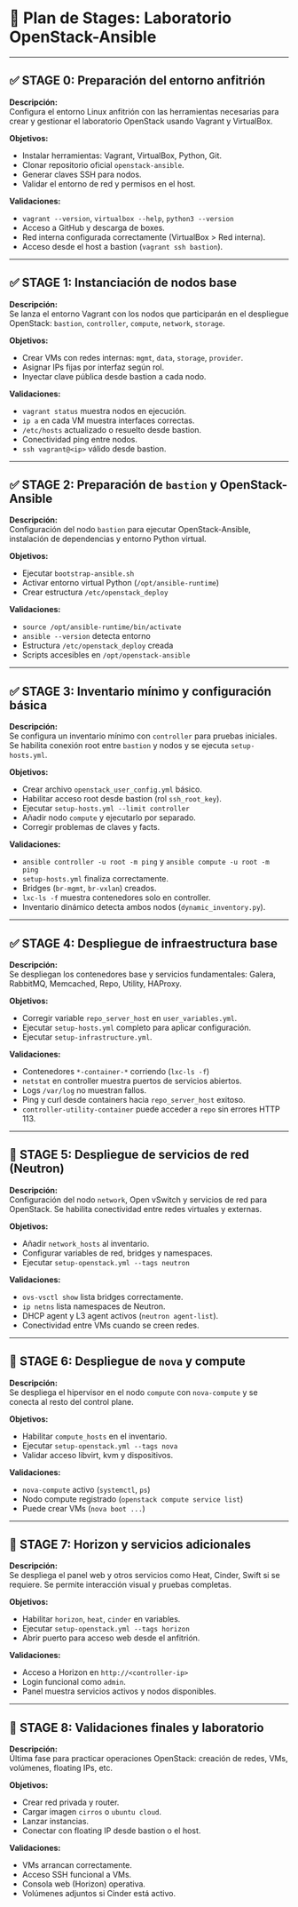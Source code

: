 # 🧭 Plan de Stages: Laboratorio OpenStack-Ansible

---

## ✅ STAGE 0: Preparación del entorno anfitrión

**Descripción:**  
Configura el entorno Linux anfitrión con las herramientas necesarias para crear y gestionar el laboratorio OpenStack usando Vagrant y VirtualBox.

**Objetivos:**

- Instalar herramientas: Vagrant, VirtualBox, Python, Git.
- Clonar repositorio oficial `openstack-ansible`.
- Generar claves SSH para nodos.
- Validar el entorno de red y permisos en el host.

**Validaciones:**

- `vagrant --version`, `virtualbox --help`, `python3 --version`
- Acceso a GitHub y descarga de boxes.
- Red interna configurada correctamente (VirtualBox > Red interna).
- Acceso desde el host a bastion (`vagrant ssh bastion`).

---

## ✅ STAGE 1: Instanciación de nodos base

**Descripción:**  
Se lanza el entorno Vagrant con los nodos que participarán en el despliegue OpenStack: `bastion`, `controller`, `compute`, `network`, `storage`.

**Objetivos:**

- Crear VMs con redes internas: `mgmt`, `data`, `storage`, `provider`.
- Asignar IPs fijas por interfaz según rol.
- Inyectar clave pública desde bastion a cada nodo.

**Validaciones:**

- `vagrant status` muestra nodos en ejecución.
- `ip a` en cada VM muestra interfaces correctas.
- `/etc/hosts` actualizado o resuelto desde bastion.
- Conectividad ping entre nodos.
- `ssh vagrant@<ip>` válido desde bastion.

---

## ✅ STAGE 2: Preparación de `bastion` y OpenStack-Ansible

**Descripción:**  
Configuración del nodo `bastion` para ejecutar OpenStack-Ansible, instalación de dependencias y entorno Python virtual.

**Objetivos:**

- Ejecutar `bootstrap-ansible.sh`
- Activar entorno virtual Python (`/opt/ansible-runtime`)
- Crear estructura `/etc/openstack_deploy`

**Validaciones:**

- `source /opt/ansible-runtime/bin/activate`
- `ansible --version` detecta entorno
- Estructura `/etc/openstack_deploy` creada
- Scripts accesibles en `/opt/openstack-ansible`

---

## ✅ STAGE 3: Inventario mínimo y configuración básica

**Descripción:**  
Se configura un inventario mínimo con `controller` para pruebas iniciales. Se habilita conexión root entre `bastion` y nodos y se ejecuta `setup-hosts.yml`.

**Objetivos:**

- Crear archivo `openstack_user_config.yml` básico.
- Habilitar acceso root desde bastion (rol `ssh_root_key`).
- Ejecutar `setup-hosts.yml --limit controller`
- Añadir nodo `compute` y ejecutarlo por separado.
- Corregir problemas de claves y facts.

**Validaciones:**

- `ansible controller -u root -m ping` y `ansible compute -u root -m ping`
- `setup-hosts.yml` finaliza correctamente.
- Bridges (`br-mgmt`, `br-vxlan`) creados.
- `lxc-ls -f` muestra contenedores solo en controller.
- Inventario dinámico detecta ambos nodos (`dynamic_inventory.py`).

---

## ✅ STAGE 4: Despliegue de infraestructura base

**Descripción:**  
Se despliegan los contenedores base y servicios fundamentales: Galera, RabbitMQ, Memcached, Repo, Utility, HAProxy.

**Objetivos:**

- Corregir variable `repo_server_host` en `user_variables.yml`.
- Ejecutar `setup-hosts.yml` completo para aplicar configuración.
- Ejecutar `setup-infrastructure.yml`.

**Validaciones:**

- Contenedores `*-container-*` corriendo (`lxc-ls -f`)
- `netstat` en controller muestra puertos de servicios abiertos.
- Logs `/var/log` no muestran fallos.
- Ping y curl desde containers hacia `repo_server_host` exitoso.
- `controller-utility-container` puede acceder a `repo` sin errores HTTP 113.

---

## 🧪 STAGE 5: Despliegue de servicios de red (Neutron)

**Descripción:**  
Configuración del nodo `network`, Open vSwitch y servicios de red para OpenStack. Se habilita conectividad entre redes virtuales y externas.

**Objetivos:**

- Añadir `network_hosts` al inventario.
- Configurar variables de red, bridges y namespaces.
- Ejecutar `setup-openstack.yml --tags neutron`

**Validaciones:**

- `ovs-vsctl show` lista bridges correctamente.
- `ip netns` lista namespaces de Neutron.
- DHCP agent y L3 agent activos (`neutron agent-list`).
- Conectividad entre VMs cuando se creen redes.

---

## 🧪 STAGE 6: Despliegue de `nova` y compute

**Descripción:**  
Se despliega el hipervisor en el nodo `compute` con `nova-compute` y se conecta al resto del control plane.

**Objetivos:**

- Habilitar `compute_hosts` en el inventario.
- Ejecutar `setup-openstack.yml --tags nova`
- Validar acceso libvirt, kvm y dispositivos.

**Validaciones:**

- `nova-compute` activo (`systemctl`, `ps`)
- Nodo compute registrado (`openstack compute service list`)
- Puede crear VMs (`nova boot ...`)

---

## 🚀 STAGE 7: Horizon y servicios adicionales

**Descripción:**  
Se despliega el panel web y otros servicios como Heat, Cinder, Swift si se requiere. Se permite interacción visual y pruebas completas.

**Objetivos:**

- Habilitar `horizon`, `heat`, `cinder` en variables.
- Ejecutar `setup-openstack.yml --tags horizon`
- Abrir puerto para acceso web desde el anfitrión.

**Validaciones:**

- Acceso a Horizon en `http://<controller-ip>`
- Login funcional como `admin`.
- Panel muestra servicios activos y nodos disponibles.

---

## 🧪 STAGE 8: Validaciones finales y laboratorio

**Descripción:**  
Última fase para practicar operaciones OpenStack: creación de redes, VMs, volúmenes, floating IPs, etc.

**Objetivos:**

- Crear red privada y router.
- Cargar imagen `cirros` o `ubuntu cloud`.
- Lanzar instancias.
- Conectar con floating IP desde bastion o el host.

**Validaciones:**

- VMs arrancan correctamente.
- Acceso SSH funcional a VMs.
- Consola web (Horizon) operativa.
- Volúmenes adjuntos si Cinder está activo.